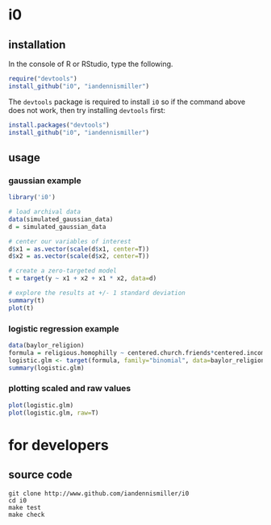 # i0

## installation

In the console of R or RStudio, type the following.

```R
require("devtools")
install_github("i0", "iandennismiller")
```

The `devtools` package is required to install `i0` so if the command above does not work, then try installing `devtools` first:

```R
install.packages("devtools")
install_github("i0", "iandennismiller")
```

## usage

### gaussian example

```R
library('i0')

# load archival data
data(simulated_gaussian_data)
d = simulated_gaussian_data

# center our variables of interest
d$x1 = as.vector(scale(d$x1, center=T))
d$x2 = as.vector(scale(d$x2, center=T))

# create a zero-targeted model
t = target(y ~ x1 + x2 + x1 * x2, data=d)

# explore the results at +/- 1 standard deviation
summary(t)
plot(t)
```

### logistic regression example

```R
data(baylor_religion)
formula = religious.homophilly ~ centered.church.friends*centered.income
logistic.glm <- target(formula, family="binomial", data=baylor_religion)
summary(logistic.glm)
```

### plotting scaled and raw values

```R
plot(logistic.glm)
plot(logistic.glm, raw=T)
```

# for developers

## source code

    git clone http://www.github.com/iandennismiller/i0
    cd i0
    make test
    make check

